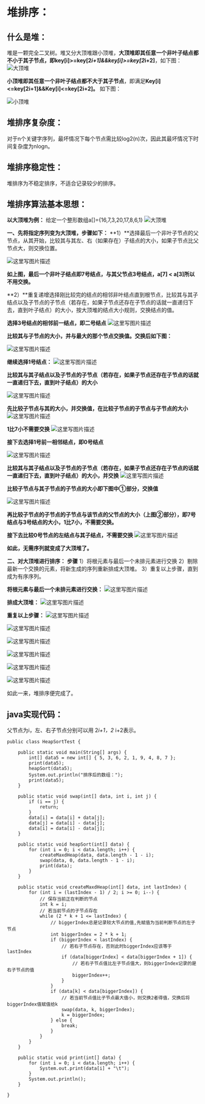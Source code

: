 # 堆排序：
## 什么是堆：
堆是一颗完全二叉树。堆又分大顶堆跟小顶堆，**大顶堆即其任意一个非叶子结点都不小于其子节点，即key[i]>=key[2*i+1]&&key[i]>=key[2*i+2]**，如下图：
![大顶堆](http://img.blog.csdn.net/20161001175503626)

**小顶堆即其任意一个非叶子结点都不大于其子节点**，即满足**Key[i]<=key[2i+1]&&Key[i]<=key[2i+2]。**
如下图：

![小顶堆](http://img.blog.csdn.net/20161001180010225)


## 堆排序复杂度：
对于n个关键字序列，最坏情况下每个节点需比较log2(n)次，因此其最坏情况下时间复杂度为nlogn。

## 堆排序稳定性：
堆排序为不稳定排序，不适合记录较少的排序。


## 堆排序算法基本思想：
**以大顶堆为例：**
给定一个整形数组a[]={16,7,3,20,17,8,6,1}
![大顶堆](http://img.blog.csdn.net/20161001184135033)

**一、先将指定序列变为大顶堆，步骤如下：**
**1）**选择最后一个非叶子节点的父节点，从其开始，比较其与其左、右（如果存在）子结点的大小，如果子节点比父节点大，则交换位置。

![这里写图片描述](http://img.blog.csdn.net/20161002151755328)

**如上图，最后一个非叶子结点即7号结点，与其父节点3号结点，a[7] < a[3]所以不用交换。**

**2）**重复递增选择刚比较完的结点的相邻非叶结点直到根节点，比较其与其子结点以及子节点的子节点（若存在，如果子节点还存在子节点的话就一直递归下去，直到叶子结点）的大小，按大顶堆的结点大小规则，交换结点的值。

**选择3号结点的相邻前一结点，即二号结点**
![这里写图片描述](http://img.blog.csdn.net/20161001185336843)

**比较其与子节点的大小，并与最大的那个节点交换值。交换后如下图：**

![这里写图片描述](http://img.blog.csdn.net/20161002090809007)

**继续选择1号结点：**
![这里写图片描述](http://img.blog.csdn.net/20161002091030273)

**比较其与其子结点以及子节点的子节点（若存在，如果子节点还存在子节点的话就一直递归下去，直到叶子结点）的大小**

![这里写图片描述](http://img.blog.csdn.net/20161002091155149)

**先比较子节点与其的大小，并交换值，在比较子节点的子节点与子节点的大小**
![这里写图片描述](http://img.blog.csdn.net/20161002091406214)

**1比7小不需要交换**
![这里写图片描述](http://img.blog.csdn.net/20161002091536635)

**接下去选择1号前一相邻结点，即0号结点**

![这里写图片描述](http://img.blog.csdn.net/20161002091714213)

**比较其与其子结点以及子节点的子节点（若存在，如果子节点还存在子节点的话就一直递归下去，直到叶子结点）的大小，并交换**
![这里写图片描述](http://img.blog.csdn.net/20161002092506217)

**比较子节点与其子节点的子节点的大小即下图中①部分，交换值**

![这里写图片描述](http://img.blog.csdn.net/20161002151458609)

**再比较子节点的子节点的子节点与该节点的父节点的大小（上图②部分），即7号结点与3号结点的大小，1比7小，不需要交换。**

**接下去比较0号节点的左结点与其子结点，不需要交换**
![这里写图片描述](http://img.blog.csdn.net/20161002093158470)

**如此，无需序列就变成了大顶堆了。**

**二、对大顶堆进行排序：**
**步骤**
1）将根元素与最后一个未排元素进行交换
2）剔除最新一个交换的元素，将新生成的序列重新排成大顶堆。
3）重复以上步骤，直到成为有序序列。

**将根元素与最后一个未排元素进行交换：**
![这里写图片描述](http://img.blog.csdn.net/20161002094231053)

**排成大顶堆：**
![这里写图片描述](http://img.blog.csdn.net/20161002094437257)

**重复以上步骤：**
![这里写图片描述](http://img.blog.csdn.net/20161002094656805)

![这里写图片描述](http://img.blog.csdn.net/20161002094811931)

![这里写图片描述](http://img.blog.csdn.net/20161002094940572)

![这里写图片描述](http://img.blog.csdn.net/20161002095043197)

![这里写图片描述](http://img.blog.csdn.net/20161002095211432)

![这里写图片描述](http://img.blog.csdn.net/20161002095224155)

如此一来，堆排序便完成了。


## java实现代码：
父节点为i，左、右子节点分别可以用 2*i+1，2* i+2表示。

```
public class HeapSortTest {  
  
    public static void main(String[] args) {  
        int[] data5 = new int[] { 5, 3, 6, 2, 1, 9, 4, 8, 7 };  
        print(data5);  
        heapSort(data5);  
        System.out.println("排序后的数组：");  
        print(data5);  
    }  
  
    public static void swap(int[] data, int i, int j) {  
        if (i == j) {  
            return;  
        }  
        data[i] = data[i] + data[j];  
        data[j] = data[i] - data[j];  
        data[i] = data[i] - data[j];  
    }  
  
    public static void heapSort(int[] data) {  
        for (int i = 0; i < data.length; i++) {  
            createMaxdHeap(data, data.length - 1 - i);  
            swap(data, 0, data.length - 1 - i);  
            print(data);  
        }  
    }  
  
    public static void createMaxdHeap(int[] data, int lastIndex) {  
        for (int i = (lastIndex - 1) / 2; i >= 0; i--) {  
            // 保存当前正在判断的节点  
            int k = i;  
            // 若当前节点的子节点存在  
            while (2 * k + 1 <= lastIndex) {  
                // biggerIndex总是记录较大节点的值,先赋值为当前判断节点的左子节点  
                int biggerIndex = 2 * k + 1;  
                if (biggerIndex < lastIndex) {  
                    // 若右子节点存在，否则此时biggerIndex应该等于 lastIndex  
                    if (data[biggerIndex] < data[biggerIndex + 1]) {  
                        // 若右子节点值比左子节点值大，则biggerIndex记录的是右子节点的值  
                        biggerIndex++;  
                    }  
                }  
                if (data[k] < data[biggerIndex]) {  
                    // 若当前节点值比子节点最大值小，则交换2者得值，交换后将biggerIndex值赋值给k  
                    swap(data, k, biggerIndex);  
                    k = biggerIndex;  
                } else {  
                    break;  
                }  
            }  
        }  
    }  
  
    public static void print(int[] data) {  
        for (int i = 0; i < data.length; i++) {  
            System.out.print(data[i] + "\t");  
        }  
        System.out.println();  
    }  
  
}  
```
